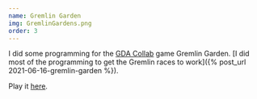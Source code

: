 ```yaml
---
name: Gremlin Garden
img: GremlinGardens.png
order: 3
---
```

I did some programming for the [GDA Collab](http://gdacollab.com/) game Gremlin Garden. [I did most of the programming to get the Gremlin races to work]({% post_url 2021-06-16-gremlin-garden %}).

Play it [here](https://gggda.itch.io/garden).